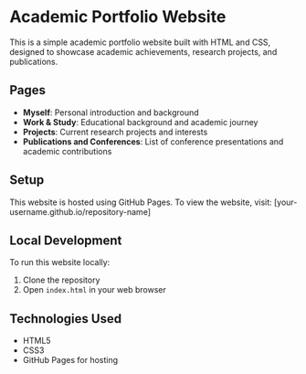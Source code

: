 # Academic Portfolio Website

This is a simple academic portfolio website built with HTML and CSS, designed to showcase academic achievements, research projects, and publications.

## Pages

- **Myself**: Personal introduction and background
- **Work & Study**: Educational background and academic journey
- **Projects**: Current research projects and interests
- **Publications and Conferences**: List of conference presentations and academic contributions

## Setup

This website is hosted using GitHub Pages. To view the website, visit: [your-username.github.io/repository-name]

## Local Development

To run this website locally:

1. Clone the repository
2. Open `index.html` in your web browser

## Technologies Used

- HTML5
- CSS3
- GitHub Pages for hosting
